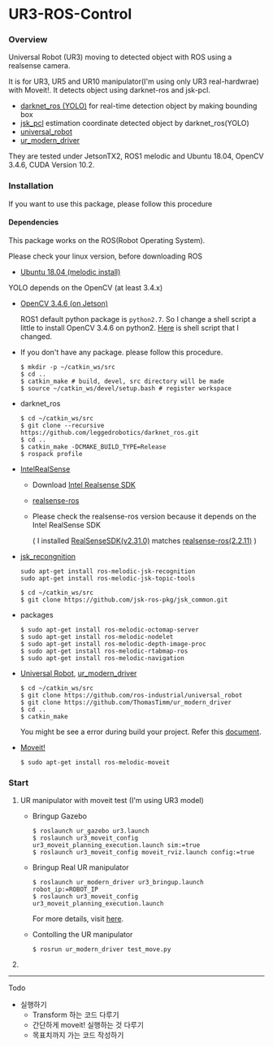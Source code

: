 # UR3-ROS-Control

### Overview

Universal Robot (UR3) moving to detected object with ROS using a realsense camera.

It is for UR3, UR5 and UR10 manipulator(I'm using only UR3 real-hardwrae) with Moveit!. It detects object using darknet-ros and jsk-pcl.

- [darknet_ros (YOLO)](https://github.com/leggedrobotics/darknet_ros) for real-time detection object by making bounding box
- [jsk_pcl](https://github.com/jsk-ros-pkg/jsk_recognition) estimation coordinate detected object by darknet_ros(YOLO)
- [universal_robot](http://wiki.ros.org/action/show/universal_robots?action=show&redirect=universal_robot)
- [ur_modern_driver](http://wiki.ros.org/ur_modern_driver)

They are tested under JetsonTX2, ROS1 melodic and Ubuntu 18.04, OpenCV 3.4.6, CUDA Version 10.2.

### Installation

If you want to use this package, please follow this procedure

#### Dependencies

This package works on the ROS(Robot Operating System).

Please check your linux version, before downloading ROS 

- [Ubuntu 18.04 (melodic install)](http://wiki.ros.org/melodic/Installation/Ubuntu)

YOLO depends on the OpenCV (at least 3.4.x)

- [OpenCV 3.4.6 (on Jetson)](https://jkjung-avt.github.io/opencv-on-nano/)

  ROS1 default python package is `python2.7`. So I change a shell script a little to install OpenCV 3.4.6 on python2. [Here](https://github.com/mywnajsldkf/object-detection/blob/master/doc/install_opencv-3.4.6.sh) is shell script that I changed.

- If you don't have any package. please follow this procedure.

  ```
  $ mkdir -p ~/catkin_ws/src
  $ cd ..
  $ catkin_make	# build, devel, src directory will be made
  $ source ~/catkin_ws/devel/setup.bash	# register workspace
  ```

- darknet_ros

  ```
  $ cd ~/catkin_ws/src
  $ git clone --recursive https://github.com/leggedrobotics/darknet_ros.git
  $ cd ..
  $ catkin_make -DCMAKE_BUILD_TYPE=Release
  $ rospack profile
  ```

- [IntelRealSense](https://github.com/IntelRealSense)

  - Download [Intel Realsense SDK](https://github.com/IntelRealSense/librealsense/releases)

  - [realsense-ros](https://github.com/IntelRealSense/librealsense/releases)

  - Please check the realsense-ros version because it depends on the Intel RealSense SDK

    ( I installed [RealSenseSDK(v2.31.0)](https://github.com/IntelRealSense/librealsense/releases/tag/v2.31.0) matches [realsense-ros(2.2.11)](https://github.com/IntelRealSense/realsense-ros/tree/2.2.11) )

- [jsk_recongnition](https://github.com/jsk-ros-pkg/jsk_recognition)

  ```
  sudo apt-get install ros-melodic-jsk-recognition
  sudo apt-get install ros-melodic-jsk-topic-tools
  
  $ cd ~/catkin_ws/src
  $ git clone https://github.com/jsk-ros-pkg/jsk_common.git
  ```

- packages

  ```
  $ sudo apt-get install ros-melodic-octomap-server
  $ sudo apt-get install ros-melodic-nodelet
  $ sudo apt-get install ros-melodic-depth-image-proc
  $ sudo apt-get install ros-melodic-rtabmap-ros
  $ sudo apt-get install ros-melodic-navigation
  ```

- [Universal Robot](https://github.com/ros-industrial/universal_robot), [ur_modern_driver](https://github.com/ros-industrial/ur_modern_driver)

  ```
  $ cd ~/catkin_ws/src
  $ git clone https://github.com/ros-industrial/universal_robot
  $ git clone https://github.com/ThomasTimm/ur_modern_driver
  $ cd ..
  $ catkin_make
  ```

  You might be see a error during build your project. Refer this [document](https://github.com/ros-industrial/ur_modern_driver/issues/58).

- [Moveit!](https://moveit.ros.org/)

  ```
  $ sudo apt-get install ros-melodic-moveit
  ```


### Start

1. UR manipulator with moveit test (I'm using UR3 model)

   - Bringup Gazebo

     ```
     $ roslaunch ur_gazebo ur3.launch
     $ roslaunch ur3_moveit_config ur3_moveit_planning_execution.launch sim:=true
     $ roslaunch ur3_moveit_config moveit_rviz.launch config:=true
     ```

   - Bringup Real UR manipulator

     ```
     $ roslaunch ur_modern_driver ur3_bringup.launch robot_ip:=ROBOT_IP
     $ roslaunch ur3_moveit_config ur3_moveit_planning_execution.launch
     ```

     For more details, visit [here](http://wiki.ros.org/universal_robot/Tutorials/Getting%20Started%20with%20a%20Universal%20Robot%20and%20ROS-Industrial).

   - Contolling the UR manipulator

     ```
     $ rosrun ur_modern_driver test_move.py
     ```

2. 



---





Todo

- 실행하기
  - Transform 하는 코드 다루기
  - 간단하게 moveit! 실행하는 것 다루기
  - 목표치까지 가는 코드 작성하기